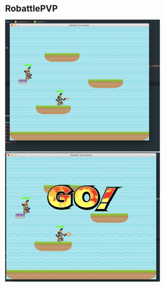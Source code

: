 # RobattlePVP

![Standing](https://raw.githubusercontent.com/SaranSundar/RobattlePVP/master/ScreenShots/standing.png)
![Standing](https://raw.githubusercontent.com/SaranSundar/RobattlePVP/master/ScreenShots/go.png)